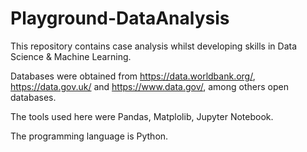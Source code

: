 # Playground-DataAnalysis
This repository contains case analysis whilst developing skills in Data Science & Machine Learning.

Databases were obtained from https://data.worldbank.org/, https://data.gov.uk/ and https://www.data.gov/, among others open databases.

The tools used here were Pandas, Matplolib, Jupyter Notebook. 

The programming language is Python.
